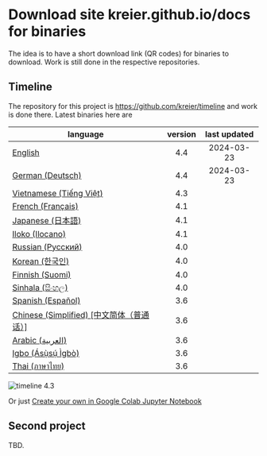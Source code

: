 # Download site kreier.github.io/docs for binaries

The idea is to have a short download link (QR codes) for binaries to download. Work is still done in the respective repositories.

## Timeline

The repository for this project is https://github.com/kreier/timeline and work is done there. Latest binaries here are

| language                                   | version | last updated |
|--------------------------------------------|:-------:|:------------:|
| [English](timeline_en.pdf)                 |   4.4   |  2024-03-23  |
| [German (Deutsch)](timeline_de.pdf)        |   4.4   |  2024-03-23  |
| [Vietnamese (Tiếng Việt)](timeline_vn.pdf) |   4.3   |              |
| [French (Français)](timeline_fr.pdf)       |   4.1   |              |
| [Japanese (日本語)](timeline_jp.pdf)        |   4.1   |              |
| [Iloko (Ilocano)](timeline_ilo.pdf)         |   4.1   |              |
| [Russian (Русский)](timeline_ru.pdf)        |   4.0   |              |
| [Korean (한국인)](timeline_kr.pdf)          |   4.0   |              |
| [Finnish (Suomi)](timeline_fi.pdf)          |   4.0   |              |
| [Sinhala (සිංහල)](timeline_si.pdf)         |   4.0   |              |
| [Spanish (Español)](timeline_es.pdf)        |   3.6   |              |
| [Chinese (Simplified) [中文简体（普通话）]](timeline_cs.pdf)|   3.6   |              |
| [Arabic (العربية)](timeline_ar.pdf)            |   3.6   |              |
| [Igbo (Ásụ̀sụ́ Ìgbò)](timeline_igbo.pdf)      |   3.6   |              |
| [Thai (ภาษาไทย)](timeline_thai.pdf)         |   3.6   |              |

![timeline 4.3](https://kreier.github.io/timeline/timeline20240309_4.2.png)

Or just [Create your own in Google Colab Jupyter Notebook](https://colab.research.google.com/drive/1G0z6jKIs_B_Md_y6Wen108Keo5WazalZ?usp=sharing)

## Second project

TBD.
